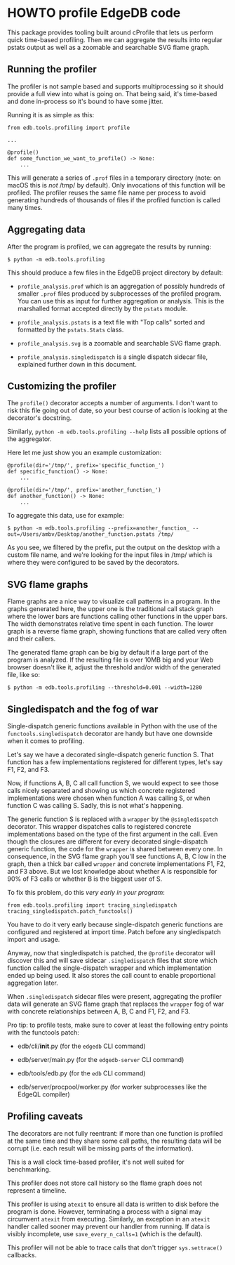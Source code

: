 HOWTO profile EdgeDB code
=========================

This package provides tooling built around cProfile that lets us perform
quick time-based profiling.  Then we can aggregate the results into
regular pstats output as well as a zoomable and searchable SVG flame
graph.


## Running the profiler

The profiler is not sample based and supports multiprocessing so it
should provide a full view into what is going on.  That being said, it's
time-based and done in-process so it's bound to have some jitter.

Running it is as simple as this:

```py3
from edb.tools.profiling import profile

...

@profile()
def some_function_we_want_to_profile() -> None:
    ...
```

This will generate a series of `.prof` files in a temporary directory
(note: on macOS this is *not* /tmp/ by default).  Only invocations of
this function will be profiled.  The profiler reuses the same file name
per process to avoid generating hundreds of thousands of files if the
profiled function is called many times.


## Aggregating data

After the program is profiled, we can aggregate the results by running:

```
$ python -m edb.tools.profiling
```

This should produce a few files in the EdgeDB project directory by
default:

* `profile_analysis.prof` which is an aggregation of possibly hundreds
  of smaller `.prof` files produced by subprocesses of the profiled
  program.  You can use this as input for further aggregation or
  analysis.  This is the marshalled format accepted directly by the
  `pstats` module.

* `profile_analysis.pstats` is a text file with "Top calls" sorted and
  formatted by the `pstats.Stats` class.

* `profile_analysis.svg` is a zoomable and searchable SVG flame graph.

* `profile_analysis.singledispatch` is a single dispatch sidecar file,
  explained further down in this document.

## Customizing the profiler

The `profile()` decorator accepts a number of arguments.  I don't want
to risk this file going out of date, so your best course of action is
looking at the decorator's docstring.

Similarly, `python -m edb.tools.profiling --help` lists all possible
options of the aggregator.

Here let me just show you an example customization:

```py3
@profile(dir='/tmp/', prefix='specific_function_')
def specific_function() -> None:
    ...

@profile(dir='/tmp/', prefix='another_function_')
def another_function() -> None:
    ...
```

To aggregate this data, use for example:

```
$ python -m edb.tools.profiling --prefix=another_function_ --out=/Users/ambv/Desktop/another_function.pstats /tmp/
```

As you see, we filtered by the prefix, put the output on the desktop
with a custom file name, and we're looking for the input files in /tmp/
which is where they were configured to be saved by the decorators.

## SVG flame graphs

Flame graphs are a nice way to visualize call patterns in a program.
In the graphs generated here, the upper one is the traditional call
stack graph where the lower bars are functions calling other functions
in the upper bars.  The width demonstrates relative time spent in each
function.  The lower graph is a reverse flame graph, showing functions
that are called very often and their callers.

The generated flame graph can be big by default if a large part of the
program is analyzed.  If the resulting file is over 10MB big and your
Web browser doesn't like it, adjust the threshold and/or width of the
generated file, like so:

```
$ python -m edb.tools.profiling --threshold=0.001 --width=1280
```

## Singledispatch and the fog of war

Single-dispatch generic functions available in Python with the use of
the `functools.singledispatch` decorator are handy but have one downside
when it comes to profiling.

Let's say we have a decorated single-dispatch generic function S.  That
function has a few implementations registered for different types, let's
say F1, F2, and F3.

Now, if functions A, B, C all call function S, we would expect to see
those calls nicely separated and showing us which concrete
registered implementations were chosen when function A was calling S,
or when function C was calling S.  Sadly, this is not what's happening.

The generic function S is replaced with a `wrapper` by the
`@singledispatch` decorator.  This wrapper dispatches calls to
registered concrete implementations based on the type of the first
argument in the call.  Even though the closures are different for every
decorated single-dispatch generic function, the code for the `wrapper`
is shared between every one.  In consequence, in the SVG flame graph
you'll see functions A, B, C low in the graph, then a thick bar called
`wrapper` and concrete implementations F1, F2, and F3 above.  But we
lost knowledge about whether A is responsible for 90% of F3 calls or
whether B is the biggest user of S.

To fix this problem, do this *very early in your program*:

```py3
from edb.tools.profiling import tracing_singledispatch
tracing_singledispatch.patch_functools()
```

You have to do it very early because single-dispatch generic functions
are configured and registered at import time.  Patch before any
singledispatch import and usage.

Anyway, now that singledispatch is patched, the `@profile` decorator
will discover this and will save sidecar `.singledispatch` files that
store which function called the single-dispatch wrapper and which
implementation ended up being used.  It also stores the call count to
enable proportional aggregation later.

When `.singledispatch` sidecar files were present, aggregating the
profiler data will generate an SVG flame graph that replaces the
`wrapper` fog of war with concrete relationships between A, B, C
and F1, F2, and F3.

Pro tip: to profile tests, make sure to cover at least the following
entry points with the functools patch:

* edb/cli/__init__.py (for the `edgedb` CLI command)

* edb/server/main.py (for the `edgedb-server` CLI command)

* edb/tools/edb.py (for the `edb` CLI command)

* edb/server/procpool/worker.py (for worker subprocesses like the EdgeQL
  compiler)

## Profiling caveats

The decorators are not fully reentrant: if more than one function is
profiled at the same time and they share some call paths, the resulting
data will be corrupt (i.e. each result will be missing parts of the
information).

This is a wall clock time-based profiler, it's not well suited for
benchmarking.

This profiler does not store call history so the flame graph does not
represent a timeline.

This profiler is using `atexit` to ensure all data is written to disk
before the program is done.  However, terminating a process with
a signal may circumvent `atexit` from executing.  Similarly, an
exception in an `atexit` handler called sooner may prevent our handler
from running.  If data is visibly incomplete, use `save_every_n_calls=1`
(which is the default).

This profiler will not be able to trace calls that don't trigger
`sys.settrace()` callbacks.
